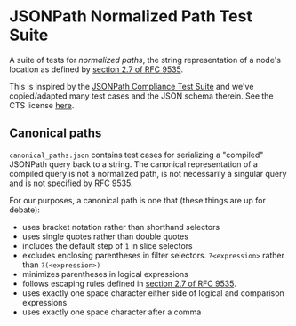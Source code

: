 # JSONPath Normalized Path Test Suite

A suite of tests for _normalized paths_, the string representation of a node's location as defined by [section 2.7 of RFC 9535](https://datatracker.ietf.org/doc/html/rfc9535#name-normalized-paths).

This is inspired by the [JSONPath Compliance Test Suite](https://github.com/jsonpath-standard/jsonpath-compliance-test-suite) and we've copied/adapted many test cases and the JSON schema therein. See the CTS license [here](https://github.com/jsonpath-standard/jsonpath-compliance-test-suite/blob/main/LICENSE).

## Canonical paths

`canonical_paths.json` contains test cases for serializing a "compiled" JSONPath query back to a string. The canonical representation of a compiled query is not a normalized path, is not necessarily a singular query and is not specified by RFC 9535.

For our purposes, a canonical path is one that (these things are up for debate):

- uses bracket notation rather than shorthand selectors
- uses single quotes rather than double quotes
- includes the default step of `1` in slice selectors
- excludes enclosing parentheses in filter selectors. `?<expression>` rather than `?(<expression>)`
- minimizes parentheses in logical expressions
- follows escaping rules defined in [section 2.7 of RFC 9535](https://datatracker.ietf.org/doc/html/rfc9535#name-normalized-paths).
- uses exactly one space character either side of logical and comparison expressions
- uses exactly one space character after a comma
